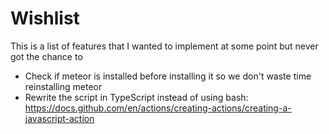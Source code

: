 # Wishlist

This is a list of features that I wanted to implement at some point but never got the chance to

- Check if meteor is installed before installing it so we don't waste time reinstalling meteor
- Rewrite the script in TypeScript instead of using bash: https://docs.github.com/en/actions/creating-actions/creating-a-javascript-action
